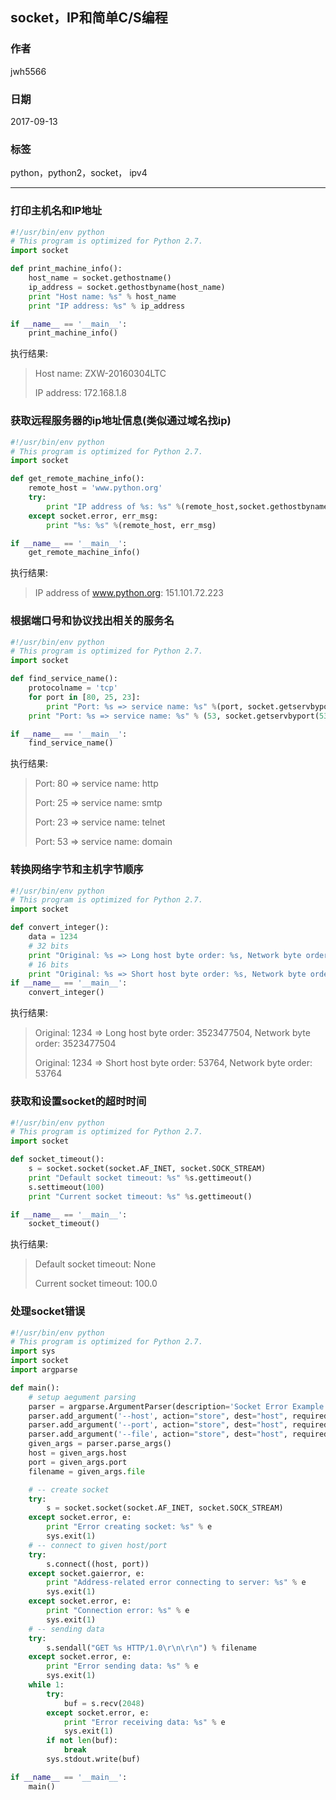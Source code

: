 ## socket，IP和简单C/S编程
### 作者               
jwh5566                
                
### 日期              
2017-09-13                  
                
### 标签              
python，python2，socket， ipv4
                
----  
### 打印主机名和IP地址
```python
#!/usr/bin/env python
# This program is optimized for Python 2.7.
import socket

def print_machine_info():
    host_name = socket.gethostname()
    ip_address = socket.gethostbyname(host_name)
    print "Host name: %s" % host_name
    print "IP address: %s" % ip_address

if __name__ == '__main__':
    print_machine_info()

```
执行结果:
>Host name: ZXW-20160304LTC
>
>IP address: 172.168.1.8

### 获取远程服务器的ip地址信息(类似通过域名找ip)
```python
#!/usr/bin/env python
# This program is optimized for Python 2.7.
import socket

def get_remote_machine_info():
    remote_host = 'www.python.org'
    try:
        print "IP address of %s: %s" %(remote_host,socket.gethostbyname(remote_host))
    except socket.error, err_msg:
        print "%s: %s" %(remote_host, err_msg)

if __name__ == '__main__':
    get_remote_machine_info()

```
执行结果:
>IP address of www.python.org: 151.101.72.223
### 根据端口号和协议找出相关的服务名

```python
#!/usr/bin/env python
# This program is optimized for Python 2.7.
import socket

def find_service_name():
    protocolname = 'tcp'
    for port in [80, 25, 23]:
        print "Port: %s => service name: %s" %(port, socket.getservbyport(port, protocolname))
    print "Port: %s => service name: %s" % (53, socket.getservbyport(53, 'udp'))

if __name__ == '__main__':
    find_service_name()
```
执行结果:
>Port: 80 => service name: http
>
>Port: 25 => service name: smtp
>
>Port: 23 => service name: telnet
>
>Port: 53 => service name: domain

### 转换网络字节和主机字节顺序
```python
#!/usr/bin/env python
# This program is optimized for Python 2.7.
import socket

def convert_integer():
    data = 1234
    # 32 bits
    print "Original: %s => Long host byte order: %s, Network byte order: %s" %(data, socket.ntohl(data), socket.htonl(data))
    # 16 bits
    print "Original: %s => Short host byte order: %s, Network byte order: %s" %(data, socket.ntohs(data), socket.htons(data))
if __name__ == '__main__':
    convert_integer()
```
执行结果:
>Original: 1234 => Long host byte order: 3523477504, Network byte order: 3523477504
>
>Original: 1234 => Short host byte order: 53764, Network byte order: 53764

### 获取和设置socket的超时时间
```python
#!/usr/bin/env python
# This program is optimized for Python 2.7.
import socket

def socket_timeout():
    s = socket.socket(socket.AF_INET, socket.SOCK_STREAM)
    print "Default socket timeout: %s" %s.gettimeout()
    s.settimeout(100)
    print "Current socket timeout: %s" %s.gettimeout()

if __name__ == '__main__':
    socket_timeout()
```
执行结果:
>Default socket timeout: None
>
>Current socket timeout: 100.0

### 处理socket错误
```python
#!/usr/bin/env python
# This program is optimized for Python 2.7.
import sys
import socket
import argparse

def main():
    # setup aegument parsing
    parser = argparse.ArgumentParser(description='Socket Error Example')
    parser.add_argument('--host', action="store", dest="host", required=False)
    parser.add_argument('--port', action="store", dest="host", required=False)
    parser.add_argument('--file', action="store", dest="host", required=False)
    given_args = parser.parse_args()
    host = given_args.host
    port = given_args.port
    filename = given_args.file

    # -- create socket
    try:
        s = socket.socket(socket.AF_INET, socket.SOCK_STREAM)
    except socket.error, e:
        print "Error creating socket: %s" % e
        sys.exit(1)
    # -- connect to given host/port
    try:
        s.connect((host, port))
    except socket.gaierror, e:
        print "Address-related error connecting to server: %s" % e
        sys.exit(1)
    except socket.error, e:
        print "Connection error: %s" % e
        sys.exit(1)
    # -- sending data
    try:
        s.sendall("GET %s HTTP/1.0\r\n\r\n") % filename
    except socket.error, e:
        print "Error sending data: %s" % e
        sys.exit(1)
    while 1:
        try:
            buf = s.recv(2048)
        except socket.error, e:
            print "Error receiving data: %s" % e
            sys.exit(1)
        if not len(buf):
            break
        sys.stdout.write(buf)

if __name__ == '__main__':
    main()
```
